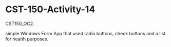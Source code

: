 # CST-150-Activity-14
CST150_OC2.

simple Windows Form App that used radio buttons, check buttons and a list for health purposes. 
